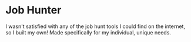 # Job Hunter

I wasn't satisfied with any of the job hunt tools I could find on the internet, so I built my own! Made specifically for my individual, unique needs.
